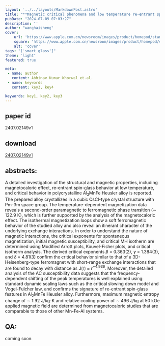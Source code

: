 ```yaml
---
layout: '../../layouts/MarkdownPost.astro'
title: "**Magnetic critical phenomena and low temperature re-entrant spin-glass features of Al$_2$MnFe Heusler alloy**"
pubDate: "2024-07-09 07:03:27"
description: ''
author: "wanghaisheng"
cover:
    url: 'https://www.apple.com.cn/newsroom/images/product/homepod/standard/Apple-HomePod-hero-230118_big.jpg.large_2x.jpg'
    square: 'https://www.apple.com.cn/newsroom/images/product/homepod/standard/Apple-HomePod-hero-230118_big.jpg.large_2x.jpg'
    alt: 'cover'
tags: "['smart glass']" 
theme: 'light'
featured: true

meta:
 - name: author
   content: Abhinav Kumar Khorwal et.al.
 - name: keywords
   content: key3, key4

keywords: key1, key2, key3
---
```


## paper id
2407.02149v1
## download
[2407.02149v1](http://arxiv.org/abs/2407.02149v1)
## abstracts:
A detailed investigation of the structural and magnetic properties, including magnetocaloric effect, re-entrant spin-glass behavior at low temperature, and critical behavior in polycrystalline Al$_2$MnFe Heusler alloy is reported. The prepared alloy crystallizes in a cubic CsCl-type crystal structure with Pm-3m space group. The temperature-dependent magnetization data reveals a second-order paramagnetic to ferromagnetic phase transition ($\sim$ 122.9 K), which is further supported by the analysis of the magnetocaloric effect. The isothermal magnetization loops show a soft ferromagnetic behavior of the studied alloy and also reveal an itinerant character of the underlying exchange interactions. In order to understand the nature of magnetic interactions, the critical exponents for spontaneous magnetization, initial magnetic susceptibility, and critical MH isotherm are determined using Modified Arrott plots, Kouvel-Fisher plots, and critical isotherm analysis. The derived critical exponents $\beta$ = 0.363(2), $\gamma$ = 1.384(3), and $\delta$ = 4.81(3) confirm the critical behavior similar to that of a 3D-Heisenberg-type ferromagnet with short-range exchange interactions that are found to decay with distance as J(r) $\approx$ r$^{-4.936}$. Moreover, the detailed analysis of the AC susceptibility data suggests that the frequency-dependent shifting of the peak temperatures is well explained using standard dynamic scaling laws such as the critical slowing down model and Vogel-Fulcher law, and confirms the signature of re-entrant spin-glass features in Al$_2$MnFe Heusler alloy. Furthermore, maximum magnetic entropy change of $\sim$ 1.92 J/kg-K and relative cooling power of $\sim$ 496 J/kg at 50 kOe applied magnetic field are determined from magnetocaloric studies that are comparable to those of other Mn-Fe-Al systems.
## QA:
coming soon
